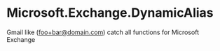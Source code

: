 # Microsoft.Exchange.DynamicAlias
 Gmail like (foo+bar@domain.com) catch all functions for Microsoft Exchange
